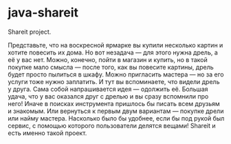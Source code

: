 # java-shareit
Shareit project.

Представьте, что на воскресной ярмарке вы купили несколько картин и хотите повесить их дома. 
Но вот незадача — для этого нужна дрель, а её у вас нет. 
Можно, конечно, пойти в магазин и купить, но в такой покупке мало смысла — после того, 
как вы повесите картины, дрель будет просто пылиться в шкафу. 
Можно пригласить мастера — но за его услуги тоже нужно заплатить. 
И тут вы вспоминаете, что видели дрель у друга. Сама собой напрашивается идея — одолжить её.
Большая удача, что у вас оказался друг с дрелью и вы сразу вспомнили про него! 
Иначе в поисках инструмента пришлось бы писать всем друзьям и знакомым. 
Или вернуться к первым двум вариантам — покупке дрели или найму мастера.
Насколько было бы удобнее, если бы под рукой был сервис, с помощью которого пользователи делятся вещами!
Shareit и есть именно такой проект. 
